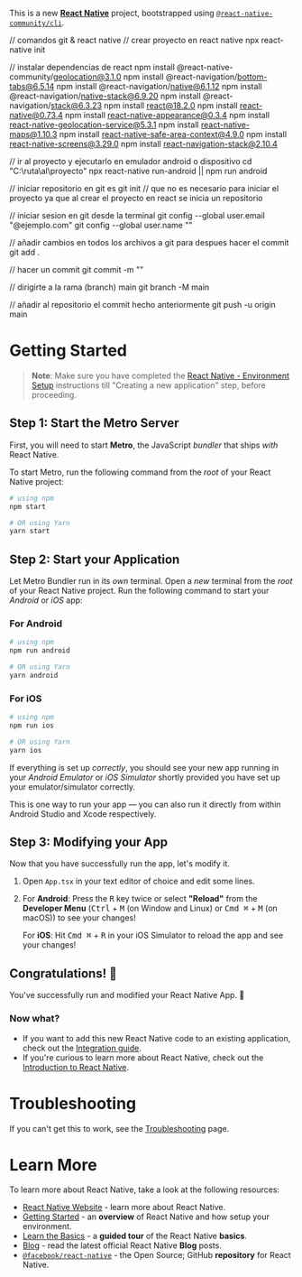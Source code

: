 This is a new [**React Native**](https://reactnative.dev) project, bootstrapped using [`@react-native-community/cli`](https://github.com/react-native-community/cli).

// comandos git & react native
// crear proyecto en react native
npx react-native init <nombre>

// instalar dependencias de react
npm install @react-native-community/geolocation@3.1.0
npm install @react-navigation/bottom-tabs@6.5.14
npm install @react-navigation/native@6.1.12
npm install @react-navigation/native-stack@6.9.20
npm install @react-navigation/stack@6.3.23
npm install react@18.2.0
npm install react-native@0.73.4
npm install react-native-appearance@0.3.4
npm install react-native-geolocation-service@5.3.1
npm install react-native-maps@1.10.3
npm install react-native-safe-area-context@4.9.0
npm install react-native-screens@3.29.0
npm install react-navigation-stack@2.10.4


// ir al proyecto y ejecutarlo en emulador android o dispositivo
cd "C:\ruta\al\proyecto"
npx react-native run-android || npm run android

// iniciar repositorio en git es
git init // que no es necesario para iniciar el proyecto ya que al crear el proyecto en react se inicia un repositorio

// iniciar sesion en git desde la terminal
git config --global user.email "<correo en github>@ejemplo.com"
git config --global user.name "<usuario en github>"

// añadir cambios en todos los archivos a git para despues hacer el commit
git add .

// hacer un commit
git commit -m "<mensaje>"

// dirigirte a la rama (branch) main
git branch -M main

// añadir al repositorio el commit hecho anteriormente
git push -u origin main

# Getting Started

>**Note**: Make sure you have completed the [React Native - Environment Setup](https://reactnative.dev/docs/environment-setup) instructions till "Creating a new application" step, before proceeding.

## Step 1: Start the Metro Server

First, you will need to start **Metro**, the JavaScript _bundler_ that ships _with_ React Native.

To start Metro, run the following command from the _root_ of your React Native project:

```bash
# using npm
npm start

# OR using Yarn
yarn start
```

## Step 2: Start your Application

Let Metro Bundler run in its _own_ terminal. Open a _new_ terminal from the _root_ of your React Native project. Run the following command to start your _Android_ or _iOS_ app:

### For Android

```bash
# using npm
npm run android

# OR using Yarn
yarn android
```

### For iOS

```bash
# using npm
npm run ios

# OR using Yarn
yarn ios
```

If everything is set up _correctly_, you should see your new app running in your _Android Emulator_ or _iOS Simulator_ shortly provided you have set up your emulator/simulator correctly.

This is one way to run your app — you can also run it directly from within Android Studio and Xcode respectively.

## Step 3: Modifying your App

Now that you have successfully run the app, let's modify it.

1. Open `App.tsx` in your text editor of choice and edit some lines.
2. For **Android**: Press the <kbd>R</kbd> key twice or select **"Reload"** from the **Developer Menu** (<kbd>Ctrl</kbd> + <kbd>M</kbd> (on Window and Linux) or <kbd>Cmd ⌘</kbd> + <kbd>M</kbd> (on macOS)) to see your changes!

   For **iOS**: Hit <kbd>Cmd ⌘</kbd> + <kbd>R</kbd> in your iOS Simulator to reload the app and see your changes!

## Congratulations! :tada:

You've successfully run and modified your React Native App. :partying_face:

### Now what?

- If you want to add this new React Native code to an existing application, check out the [Integration guide](https://reactnative.dev/docs/integration-with-existing-apps).
- If you're curious to learn more about React Native, check out the [Introduction to React Native](https://reactnative.dev/docs/getting-started).

# Troubleshooting

If you can't get this to work, see the [Troubleshooting](https://reactnative.dev/docs/troubleshooting) page.

# Learn More

To learn more about React Native, take a look at the following resources:

- [React Native Website](https://reactnative.dev) - learn more about React Native.
- [Getting Started](https://reactnative.dev/docs/environment-setup) - an **overview** of React Native and how setup your environment.
- [Learn the Basics](https://reactnative.dev/docs/getting-started) - a **guided tour** of the React Native **basics**.
- [Blog](https://reactnative.dev/blog) - read the latest official React Native **Blog** posts.
- [`@facebook/react-native`](https://github.com/facebook/react-native) - the Open Source; GitHub **repository** for React Native.
